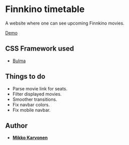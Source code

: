 # Finnkino timetable

A website where one can see upcoming Finnkino movies.

[Demo](http://mkarvonen.tech/finnkino/)

## CSS Framework used

* [Bulma](https://bulma.io)

## Things to do

* Parse movie link for seats.
* Filter displayed movies.
* Smoother transitions.
* Fix navbar colors.
* Fix  mobile navbar.

## Author

* [**Mikko Karvonen**](https://mikkokarvonen.github.io)
